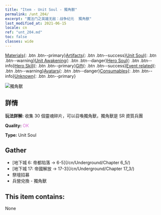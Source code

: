 ```yaml
---
title: "Item - Unit Soul - 獨角獸"
permalink: /unt_204/
excerpt: "魔法门之英雄无敌：战争纪元  獨角獸"
last_modified_at: 2021-06-15
locale: cn
ref: "unt_204.md"
toc: false
classes: wide
---
```

 [Materials](/ItemsCN/){: .btn .btn--primary}[Artifacts](/ItemsCN/Artifacts/){: .btn .btn--success}[Unit Soul](/ItemsCN/UnitSoul/){: .btn .btn--warning}[Unit Awakening](/ItemsCN/UnitAwakening/){: .btn .btn--danger}[Hero Soul](/ItemsCN/HeroSoul/){: .btn .btn--info}[Hero Skill](/ItemsCN/HeroSkill/){: .btn .btn--primary}[Gift](/ItemsCN/Gift/){: .btn .btn--success}[Event related](/ItemsCN/Events/){: .btn .btn--warning}[Avatars](/ItemsCN/Avatars/){: .btn .btn--danger}[Consumables](/ItemsCN/Consumables/){: .btn .btn--info}[Unknown](/ItemsCN/Unknown/){: .btn .btn--primary}

 ![獨角獸](/images/u/ti_dujiaoshou.jpg)

## 詳情
 **玩法詳解:** 收集 30 個靈魂碎片，可以召喚獨角獸，獨角獸是 SR 資質兵團

 **Quality:** <span style="color: #DA70D6">OK</span>

 **Type:** Unit Soul

## Gather

*    [地下城 6: 帝都陷落 -> 6-5](/cn/Underground/Chapter 6_5/) 
*    [地下城 17: 帝國解放 -> 17-3](/cn/Underground/Chapter 17_3/) 
*    祭壇招募 
*    兵營兌換 - 獨角獸 

## This item contains:

  None

